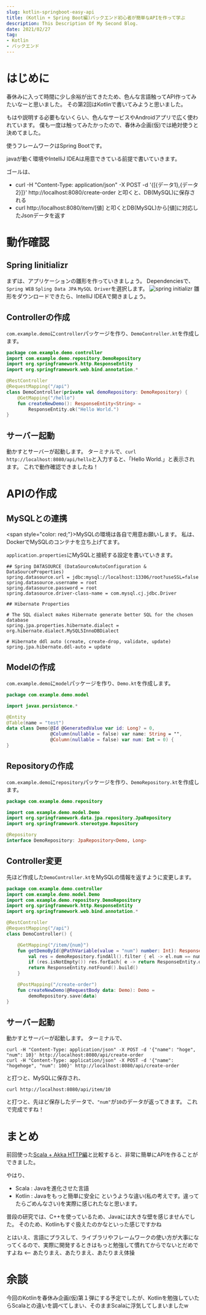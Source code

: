 ```yaml
---
slug: kotlin-springboot-easy-api
title: (Kotlin + Spring Boot編)バックエンド初心者が簡単なAPIを作って学ぶ
description: This Description Of My Second Blog.
date: 2021/02/27
tag: 
- Kotlin
- バックエンド
---
```


# はじめに
春休みに入って時間に少し余裕が出てきたため、色んな言語触ってAPI作ってみたいなーと思いました。
その第2回はKotlinで書いてみようと思いました。

もはや説明する必要もないくらい、色んなサービスやAndroidアプリで広く使われています。
僕も一度は触ってみたかったので、春休み企画(仮)では絶対使うと決めてました。

使うフレームワークはSpring Bootです。

javaが動く環境やIntelliJ IDEAは用意できている前提で書いていきます。

ゴールは、
- curl -H "Content-Type: application/json" -X POST -d '{[{データ1},{データ2}]}' http://localhost:8080/create-order と叩くと、DB(MySQL)に保存される
- curl http://localhost:8080/item/[値] と叩くとDB(MySQL)から[値]に対応したJsonデータを返す

# 動作確認
## Spring Iinitializr
まずは、アプリケーションの雛形を作っていきましょう。
Dependenciesで、`Spring WEB` `Spling Data JPA` `MySQL Driver`を選択します。
![spring initializr](https://firebasestorage.googleapis.com/v0/b/test-f825e.appspot.com/o/images%2Fblog%2Fspringbootinit.png?alt=media&token=02ec186b-a6d6-4f9f-b305-cb144598c44f "spring initializr")
雛形をダウンロードできたら、IntelliJ IDEAで開きましょう。

## Controllerの作成
`com.example.demo`に`controller`パッケージを作り、`DemoController.kt`を作成します。
```kotlin:DemoController.kt
package com.example.demo.controller
import com.example.demo.repository.DemoRepository
import org.springframework.http.ResponseEntity
import org.springframework.web.bind.annotation.*

@RestController
@RequestMapping("/api")
class DemoController(private val demoRepository: DemoRepository) {
    @GetMapping("/hello")
    fun createNewDemo(): ResponseEntity<String> =
        ResponseEntity.ok("Hello World.")
}
```

## サーバー起動
動かすとサーバーが起動します。
ターミナルで、`curl http://localhost:8080/api/hello`と入力すると、「Hello World.」と表示されます。
これで動作確認できましたね！

# APIの作成
## MySQLとの連携

<span style="color: red;"}>MySQLの環境は各自で用意お願いします。</span>
私は、DockerでMySQLのコンテナを立ち上げてます。

`application.properties`にMySQLと接続する設定を書いていきます。
```:application.properties
## Spring DATASOURCE (DataSourceAutoConfiguration & DataSourceProperties)
spring.datasource.url = jdbc:mysql://localhost:13306/root?useSSL=false
spring.datasource.username = root
spring.datasource.password = root
spring.datasource.driver-class-name = com.mysql.cj.jdbc.Driver

## Hibernate Properties

# The SQL dialect makes Hibernate generate better SQL for the chosen database
spring.jpa.properties.hibernate.dialect = org.hibernate.dialect.MySQL5InnoDBDialect

# Hibernate ddl auto (create, create-drop, validate, update)
spring.jpa.hibernate.ddl-auto = update
```

## Modelの作成
`com.example.demo`に`model`パッケージを作り、`Demo.kt`を作成します。
```kotlin:Demo.kt
package com.example.demo.model

import javax.persistence.*

@Entity
@Table(name = "test")
data class Demo(@Id @GeneratedValue var id: Long? = 0,
                @Column(nullable = false) var name: String = "",
                @Column(nullable = false) var num: Int = 0) {
}
```

## Repositoryの作成
`com.example.demo`に`repository`パッケージを作り、`DemoRepository.kt`を作成します。
```kotlin:DemoRepository.kt
package com.example.demo.repository

import com.example.demo.model.Demo
import org.springframework.data.jpa.repository.JpaRepository
import org.springframework.stereotype.Repository

@Repository
interface DemoRepository: JpaRepository<Demo, Long>
```

## Controller変更
先ほど作成した`DemoController.kt`をMySQLの情報を返すように変更します。
```kotlin:DemoController.kt
package com.example.demo.controller
import com.example.demo.model.Demo
import com.example.demo.repository.DemoRepository
import org.springframework.http.ResponseEntity
import org.springframework.web.bind.annotation.*

@RestController
@RequestMapping("/api")
class DemoController() {

    @GetMapping("/item/{num}")
    fun getDemoById(@PathVariable(value = "num") number: Int): ResponseEntity<Demo> {
        val res = demoRepository.findAll().filter { el -> el.num == number }
        if (res.isNotEmpty()) res.forEach{ e -> return ResponseEntity.ok(e) }
        return ResponseEntity.notFound().build()
    }

    @PostMapping("/create-order")
    fun createNewDemo(@RequestBody data: Demo): Demo =
        demoRepository.save(data)
}
```

## サーバー起動
動かすとサーバーが起動します。
ターミナルで、
```none
curl -H "Content-Type: application/json" -X POST -d '{"name": "hoge", "num": 10}' http://localhost:8080/api/create-order
curl -H "Content-Type: application/json" -X POST -d '{"name": "hogehoge", "num": 100}' http://localhost:8080/api/create-order
```
と打つと、MySQLに保存され、
```none
curl http://localhost:8080/api/item/10
```
と打つと、先ほど保存したデータで、`"num"`が`10`のデータが返ってきます。
これで完成ですね！

# まとめ
前回使った[Scala + Akka HTTP編](https://zenn.dev/nosuke_shin/articles/a4742aaeb45ca2)と比較すると、非常に簡単にAPIを作ることができました。

やはり、
- Scala : Javaを進化させた言語
- Kotlin : Javaをもっと簡単に安全に
というような違い(私の考えです。違ってたらごめんなさい)を実際に感じれたなと思います。

普段の研究では、C++を使っているため、Javaには大きな壁を感じませんでした。
そのため、Kotlinもすぐ扱えたのかなといった感じですかね

とはいえ、言語にプラスして、ライブラリやフレームワークの使い方が大事になってくるので、実際に開発するときはもっと勉強して慣れてからでないとだめですよね <-- あたりまえ、あたりまえ、あたりまえ体操

# 余談
今回のKotlinを春休み企画(仮)第１弾にする予定でしたが、Kotlinを勉強していたらScalaとの違いを調べてしまい、そのままScalaに浮気してしまいましたw